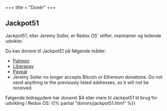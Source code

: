 +++
title = "Donér"
+++

## Jackpot51

Jackpot51, eller Jeremy Soller, er Redox OS' stifter, maintainer og ledende udvikler.

Du kan donere til Jackpot51 på følgende måder:

- [Patreon](https://www.patreon.com/redox_os)
- [Liberapay](https://liberapay.com/redox_os)
- [Paypal](https://www.paypal.me/redoxos)
- Jeremy Soller no longer accepts Bitcoin or Ethereum donations. Do not send
  anything to the previously listed addresses, as it will not be received.

Følgende bidragydere har doneret $4 eller mere til Jackpot51 til brug for udvikling i Redox OS:
{{% partial "donors/jackpot51.html" %}}
